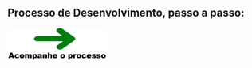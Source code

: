 
## Processo de Desenvolvimento, passo a passo:
<a href="fase3.md"><img src="../readme-imgs/seta-verde.png" width="200"/></a>
